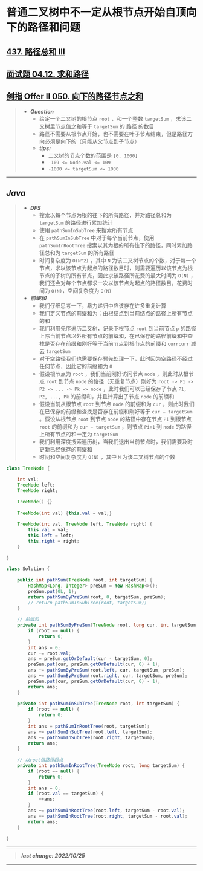 # 普通二叉树中不一定从根节点开始自顶向下的路径和问题

## [437. 路径总和 III](https://leetcode.cn/problems/path-sum-iii/)

## [面试题 04.12. 求和路径](https://leetcode.cn/problems/paths-with-sum-lcci/)

## [剑指 Offer II 050. 向下的路径节点之和](https://leetcode.cn/problems/6eUYwP/)

> - ***Question***
>   - 给定一个二叉树的根节点 `root` ，和一个整数 `targetSum` ，求该二叉树里节点值之和等于 `targetSum` 的 路径 的数目
>   - 路径不需要从根节点开始，也不需要在叶子节点结束，但是路径方向必须是向下的（只能从父节点到子节点）
>   - ***tips:***
>     - 二叉树的节点个数的范围是 `[0, 1000]`
>     - `-109 <= Node.val <= 109`
>     - `-1000 <= targetSum <= 1000`

---

## *Java*

> - ***DFS***
>   - 搜索以每个节点为根的往下的所有路径，并对路径总和为 `targetSum` 的路径进行累加统计
>   - 使用 `pathSumInSubTree` 来搜索所有节点
>   - 在 `pathSumInSubTree` 中对于每个当前节点，使用 `pathSumInRootTree` 搜索以其为根的所有往下的路径，同时累加路径总和为 `targetSum` 的所有路径
>   - 时间复杂度为 `O(N^2)` ，其中 `N` 为该二叉树节点的个数，对于每一个节点，求以该节点为起点的路径数目时，则需要遍历以该节点为根节点的子树的所有节点，因此求该路径所花费的最大时间为 `O(N)` ，我们还会对每个节点都求一次以该节点为起点的路径数目，花费时间为 `O(N)`，空间复杂度为 `O(N)`
> - ***前缀和***
>   - 我们仔细思考一下，暴力递归中应该存在许多重复计算
>   - 我们定义节点的前缀和为：由根结点到当前结点的路径上所有节点的和
>   - 我们利用先序遍历二叉树，记录下根节点 `root` 到当前节点 `p` 的路径上除当前节点以外所有节点的前缀和，在已保存的路径前缀和中查找是否存在前缀和刚好等于当前节点到根节点的前缀和 `currcurr` 减去 `targetSum`
>   - 对于空路径我们也需要保存预先处理一下，此时因为空路径不经过任何节点，因此它的前缀和为 `0`
>   - 假设根节点为 `root` ，我们当前刚好访问节点 `node` ，则此时从根节点 `root` 到节点 `node` 的路径（无重复节点）刚好为 `root -> P1 -> P2 -> ... -> Pk -> node` ，此时我们可以已经保存了节点 `P1, P2, ..., Pk` 的前缀和，并且计算出了节点 `node` 的前缀和
>   - 假设当前从根节点 `root` 到节点 `node` 的前缀和为 `cur` ，则此时我们在已保存的前缀和查找是否存在前缀和刚好等于 `cur − targetSum` 。假设从根节点 `root` 到节点 `node` 的路径中存在节点 `Pi` 到根节点 `root` 的前缀和为 `cur − targetSum` ，则节点 `Pi+1` 到 `node` 的路径上所有节点的和一定为 `targetSum`
>   - 我们利用深度搜索遍历树，当我们退出当前节点时，我们需要及时更新已经保存的前缀和
>   - 时间和空间复杂度为 `O(N)` ，其中 `N` 为该二叉树节点的个数

```java
class TreeNode {
    
    int val;
    TreeNode left;
    TreeNode right;
    
    TreeNode() {}
    
    TreeNode(int val) {this.val = val;}
    
    TreeNode(int val, TreeNode left, TreeNode right) {
        this.val = val;
        this.left = left;
        this.right = right;
    }
    
}

class Solution {
    
    public int pathSum(TreeNode root, int targetSum) {
        HashMap<Long, Integer> preSum = new HashMap<>();
        preSum.put(0L, 1);
        return pathSumByPreSum(root, 0, targetSum, preSum);
        // return pathSumInSubTree(root, targetSum);
    }
    
    // 前缀和
    private int pathSumByPreSum(TreeNode root, long cur, int targetSum, HashMap<Long, Integer> preSum) {
        if (root == null) {
            return 0;
        }
        int ans = 0;
        cur += root.val;
        ans = preSum.getOrDefault(cur - targetSum, 0);
        preSum.put(cur, preSum.getOrDefault(cur, 0) + 1);
        ans += pathSumByPreSum(root.left, cur, targetSum, preSum);
        ans += pathSumByPreSum(root.right, cur, targetSum, preSum);
        preSum.put(cur, preSum.getOrDefault(cur, 0) - 1);
        return ans;
    }
    
    private int pathSumInSubTree(TreeNode root, int targetSum) {
        if (root == null) {
            return 0;
        }
        int ans = pathSumInRootTree(root, targetSum);
        ans += pathSumInSubTree(root.left, targetSum);
        ans += pathSumInSubTree(root.right, targetSum);
        return ans;
    }
    
    // 以root做路径起点
    private int pathSumInRootTree(TreeNode root, long targetSum) {
        if (root == null) {
            return 0;
        }
        int ans = 0;
        if (root.val == targetSum) {
            ++ans;
        }
        ans += pathSumInRootTree(root.left, targetSum - root.val);
        ans += pathSumInRootTree(root.right, targetSum - root.val);
        return ans;
    }
    
}
```

---

> ***last change: 2022/10/25***

---
